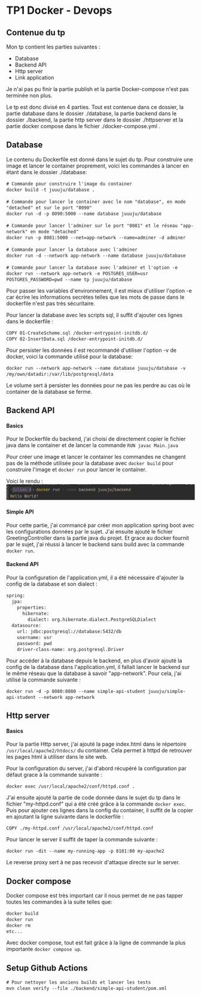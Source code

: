 # TP1  Docker - Devops
## Contenue du tp
Mon tp contient les parties suivantes :
- Database
- Backend API
- Http server
- Link application

Je n'ai pas pu finir la partie publish et la partie Docker-compose n'est pas terminée non plus.

Le tp est donc divisé en 4 parties. Tout est contenue dans ce dossier, la partie database dans le dossier ./database, la partie backend dans le dossier ./backend, la partie http server dans le dossier ./httpserver et la partie docker compose dans le fichier ./docker-compose.yml .

## Database 
Le contenu du Dockerfile est donné dans le sujet du tp. Pour construire une image et lancer le container proprement, voici les commandes à lancer en étant dans le dossier ./database:

``` 
# Commande pour construire l'image du container
docker build -t juuuju/database .

# Commande pour lancer le container avec le nom "database", en mode "detached" et sur le port "8090"
docker run -d -p 8090:5000 --name database juuuju/database

# Commande pour lancer l'adminer sur le port "8081" et le réseau "app-network" en mode "detached"
docker run -p 8081:5000 --net=app-network --name=adminer -d adminer

# Commande pour lancer la database avec l'adminer
docker run -d --network app-network --name database juuuju/database

# Commande pour lancer la database avec l'adminer et l'option -e
docker run --network app-network -e POSTGRES_USER=usr POSTGRES_PASSWORD=pwd --name tp juuuju/database
```

Pour passer les variables d'environnement, il est mieux d'utiliser l'option -e car écrire les informations secrètes telles que les mots de passe dans le dockerfile n'est pas très sécuritaire.

Pour lancer la database avec les scripts sql, il suffit d'ajouter ces lignes dans le dockerfile :

```
COPY 01-CreateScheme.sql /docker-entrypoint-initdb.d/
COPY 02-InsertData.sql /docker-entrypoint-initdb.d/
```

Pour persister les données il est recommandé d'utiliser l'option -v de docker, voici la commande utilisé pour la database:

```
docker run --network app-network --name database juuuju/database -v /my/own/datadir:/var/lib/postgresql/data
```

Le volume sert à persister les données pour ne pas les perdre au cas où le container de la database se ferme.

## Backend API

#### Basics

Pour le Dockerfile du backend, j'ai choisi de directement copier le fichier java dans le container et de lancer la commande ``RUN javac Main.java``

Pour créer une image et lancer le container les commandes ne changent pas de la méthode utilisée pour la database avec ``docker build`` pour construire l'image et ``docker run`` pour lancer le container.

Voici le rendu :![img.png](img.png)


#### Simple API

Pour cette partie, j'ai commancé par créer mon application spring boot avec les configurations données par le sujet.
J'ai ensuite ajouté le fichier GreetingController dans la partie java du projet.
Et grace au docker fournit par le sujet, j'ai réussi à lancer le backend sans build avec la commande ``docker run``.

#### Backend API

Pour la configuration de l'application.yml, il a été nécessaire d'ajouter la config de la database et son dialect :
```
spring:
  jpa:
    properties:
      hibernate:
        dialect: org.hibernate.dialect.PostgreSQLDialect
  datasource:
    url: jdbc:postgresql://database:5432/db
    username: usr
    password: pwd
    driver-class-name: org.postgresql.Driver
```

Pour accéder à la database depuis le backend, en plus d'avoir ajouté la config de la database dans l'application.yml, il fallait lancer le backend sur le même réseau que la database à savoir "app-network".
Pour cela, j'ai utilisé la commande suivante :

```
docker run -d -p 8080:8080 --name simple-api-student juuuju/simple-api-student --network app-network
```

## Http server

#### Basics

Pour la partie Http server, j'ai ajouté la page index.html dans le répertoire ``/usr/local/apache2/htdocs/`` du container.
Cela permet à httpd de retrouver les pages html à utiliser dans le site web.

Pour la configuration du server, j'ai d'abord récupéré la configuration par défaut grace à la commande suivante :
```
docker exec /usr/local/apache2/conf/httpd.conf .
```

J'ai ensuite ajouté la partie de code donnée dans le sujet du tp dans le fichier "my-httpd.conf" qui a été créé grâce à la commande ``docker exec``.
Puis pour ajouter ces lignes dans la config du container, il suffit de la copier en ajoutant la ligne suivante dans le dockerfile :
```
COPY ./my-httpd.conf /usr/local/apache2/conf/httpd.conf
```

Pour lancer le server il suffit de taper la commande suivante :
```
docker run -dit --name my-running-app -p 8181:80 my-apache2
```

Le reverse proxy sert à ne pas recevoir d'attaque directe sur le server.

## Docker compose

Docker compose est très important car il nous permet de ne pas tapper toutes les commandes à la suite telles que:
```
docker build
docker run
docker rm
etc...
```

Avec docker compose, tout est fait grâce à la ligne de commande la plus importante ``docker compose up``.

## Setup Github Actions

```
# Pour nettoyer les anciens builds et lancer les tests
mvn clean verify --file ./backend/simple-api-student/pom.xml
```